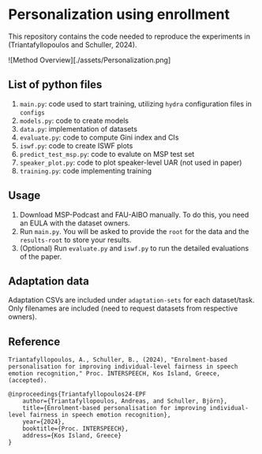 # Personalization using enrollment

This repository contains the code needed to reproduce the experiments in (Triantafyllopoulos and Schuller, 2024).

![Method Overview][./assets/Personalization.png]

## List of python files

1. `main.py`: code used to start training, utilizing `hydra` configuration files in `configs`
2. `models.py`: code to create models
3. `data.py`: implementation of datasets
4. `evaluate.py`: code to compute Gini index and CIs
5. `iswf.py`: code to create ISWF plots
6. `predict_test_msp.py`: code to evalute on MSP test set
7. `speaker_plot.py`: code to plot speaker-level UAR (not used in paper)
8. `training.py`: code implementing training

## Usage
1. Download MSP-Podcast and FAU-AIBO manually. To do this, you need an EULA with the dataset owners.
2. Run `main.py`. You will be asked to provide the `root` for the data and the `results-root` to store your results.
3. (Optional) Run `evaluate.py` and `iswf.py` to run the detailed evaluations of the paper.

## Adaptation data
Adaptation CSVs are included under `adaptation-sets` for each dataset/task.
Only filenames are included (need to request datasets from respective owners).

## Reference
```
Triantafyllopoulos, A., Schuller, B., (2024), "Enrolment-based personalisation for improving individual-level fairness in speech emotion recognition," Proc. INTERSPEECH, Kos Island, Greece, (accepted).
```

```
@inproceedings{Triantafyllopoulos24-EPF
    author={Triantafyllopoulos, Andreas, and Schuller, Björn},
    title={Enrolment-based personalisation for improving individual-level fairness in speech emotion recognition},
    year={2024},
    booktitle={Proc. INTERSPEECH},
    address={Kos Island, Greece}
}
```
